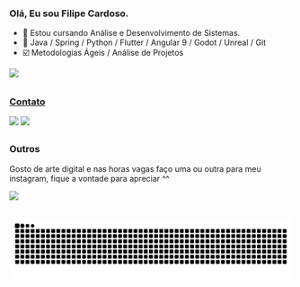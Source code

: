### Olá, Eu sou Filipe Cardoso.

- 🔭 Estou cursando Análise e Desenvolvimento de Sistemas.
- 🌱 Java / Spring / Python / Flutter / Angular 9 / Godot / Unreal / Git
- ☑️ Metodologias Ágeis / Análise de Projetos 


<div>
<a href="https://github.com/Filipecard">
        <img height="300em" src="https://github-readme-stats.vercel.app/api/top-langs/?username=Filipecard&layout=compact&langs_count=7&theme=dracula"/>
<!-- <img height="180em" src="https://github-readme-stats.vercel.app/api?username=Filipecard&show_icons=true&theme=dracula&include_all_commits=true&count_private=true"/> -->
</div>
    
##
 
### Contato
<div>
  <a href = "mailto:cardosof19283745@gmail.com"><img src="https://img.shields.io/badge/-Gmail-%23333?style=for-the-badge&logo=gmail&logoColor=white" target="_blank"></a>
  <a href="https://www.linkedin.com/in/filipe-cardoso-a95805192" target="_blank"><img src="https://img.shields.io/badge/-LinkedIn-%230077B5?style=for-the-badge&logo=linkedin&logoColor=white" target="_blank"></a> 

</div>
  
##
  
### Outros
 
Gosto de arte digital e nas horas vagas faço uma ou outra para meu instagram, fique a vontade para apreciar ^^
<div>
      <a href="https://www.instagram.com/galeriarabisco/" target="_blank"><img src="https://img.shields.io/badge/-Instagram-%23E4405F?style=for-the-badge&logo=instagram&logoColor=white" target="_blank"></a>
</div>
 
##

![Snake animation](https://github.com/Filipecard/Filipecard/blob/output/github-contribution-grid-snake.svg)
